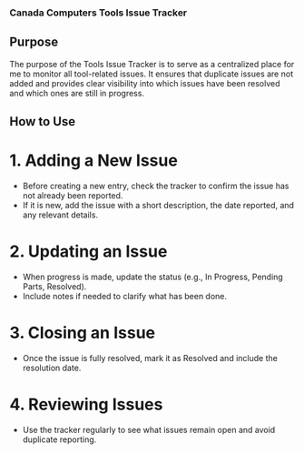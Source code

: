 ### Canada Computers Tools Issue Tracker

## Purpose

The purpose of the Tools Issue Tracker is to serve as a centralized place for me to monitor all tool-related issues. It ensures that duplicate issues are not added and provides clear visibility into which issues have been resolved and which ones are still in progress.

## How to Use

# 1. Adding a New Issue
- Before creating a new entry, check the tracker to confirm the issue has not already been reported.
- If it is new, add the issue with a short description, the date reported, and any relevant details.

# 2. Updating an Issue
- When progress is made, update the status (e.g., In Progress, Pending Parts, Resolved).
- Include notes if needed to clarify what has been done.

# 3. Closing an Issue
- Once the issue is fully resolved, mark it as Resolved and include the resolution date.

# 4. Reviewing Issues
- Use the tracker regularly to see what issues remain open and avoid duplicate reporting.
